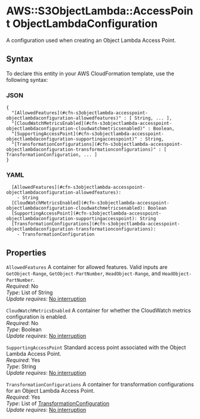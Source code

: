 # AWS::S3ObjectLambda::AccessPoint ObjectLambdaConfiguration<a name="aws-properties-s3objectlambda-accesspoint-objectlambdaconfiguration"></a>

A configuration used when creating an Object Lambda Access Point\.

## Syntax<a name="aws-properties-s3objectlambda-accesspoint-objectlambdaconfiguration-syntax"></a>

To declare this entity in your AWS CloudFormation template, use the following syntax:

### JSON<a name="aws-properties-s3objectlambda-accesspoint-objectlambdaconfiguration-syntax.json"></a>

```
{
  "[AllowedFeatures](#cfn-s3objectlambda-accesspoint-objectlambdaconfiguration-allowedfeatures)" : [ String, ... ],
  "[CloudWatchMetricsEnabled](#cfn-s3objectlambda-accesspoint-objectlambdaconfiguration-cloudwatchmetricsenabled)" : Boolean,
  "[SupportingAccessPoint](#cfn-s3objectlambda-accesspoint-objectlambdaconfiguration-supportingaccesspoint)" : String,
  "[TransformationConfigurations](#cfn-s3objectlambda-accesspoint-objectlambdaconfiguration-transformationconfigurations)" : [ TransformationConfiguration, ... ]
}
```

### YAML<a name="aws-properties-s3objectlambda-accesspoint-objectlambdaconfiguration-syntax.yaml"></a>

```
  [AllowedFeatures](#cfn-s3objectlambda-accesspoint-objectlambdaconfiguration-allowedfeatures): 
    - String
  [CloudWatchMetricsEnabled](#cfn-s3objectlambda-accesspoint-objectlambdaconfiguration-cloudwatchmetricsenabled): Boolean
  [SupportingAccessPoint](#cfn-s3objectlambda-accesspoint-objectlambdaconfiguration-supportingaccesspoint): String
  [TransformationConfigurations](#cfn-s3objectlambda-accesspoint-objectlambdaconfiguration-transformationconfigurations): 
    - TransformationConfiguration
```

## Properties<a name="aws-properties-s3objectlambda-accesspoint-objectlambdaconfiguration-properties"></a>

`AllowedFeatures`  <a name="cfn-s3objectlambda-accesspoint-objectlambdaconfiguration-allowedfeatures"></a>
A container for allowed features\. Valid inputs are `GetObject-Range`, `GetObject-PartNumber`, `HeadObject-Range`, and `HeadObject-PartNumber`\.  
*Required*: No  
*Type*: List of String  
*Update requires*: [No interruption](https://docs.aws.amazon.com/AWSCloudFormation/latest/UserGuide/using-cfn-updating-stacks-update-behaviors.html#update-no-interrupt)

`CloudWatchMetricsEnabled`  <a name="cfn-s3objectlambda-accesspoint-objectlambdaconfiguration-cloudwatchmetricsenabled"></a>
A container for whether the CloudWatch metrics configuration is enabled\.  
*Required*: No  
*Type*: Boolean  
*Update requires*: [No interruption](https://docs.aws.amazon.com/AWSCloudFormation/latest/UserGuide/using-cfn-updating-stacks-update-behaviors.html#update-no-interrupt)

`SupportingAccessPoint`  <a name="cfn-s3objectlambda-accesspoint-objectlambdaconfiguration-supportingaccesspoint"></a>
Standard access point associated with the Object Lambda Access Point\.  
*Required*: Yes  
*Type*: String  
*Update requires*: [No interruption](https://docs.aws.amazon.com/AWSCloudFormation/latest/UserGuide/using-cfn-updating-stacks-update-behaviors.html#update-no-interrupt)

`TransformationConfigurations`  <a name="cfn-s3objectlambda-accesspoint-objectlambdaconfiguration-transformationconfigurations"></a>
A container for transformation configurations for an Object Lambda Access Point\.  
*Required*: Yes  
*Type*: List of [TransformationConfiguration](aws-properties-s3objectlambda-accesspoint-transformationconfiguration.md)  
*Update requires*: [No interruption](https://docs.aws.amazon.com/AWSCloudFormation/latest/UserGuide/using-cfn-updating-stacks-update-behaviors.html#update-no-interrupt)